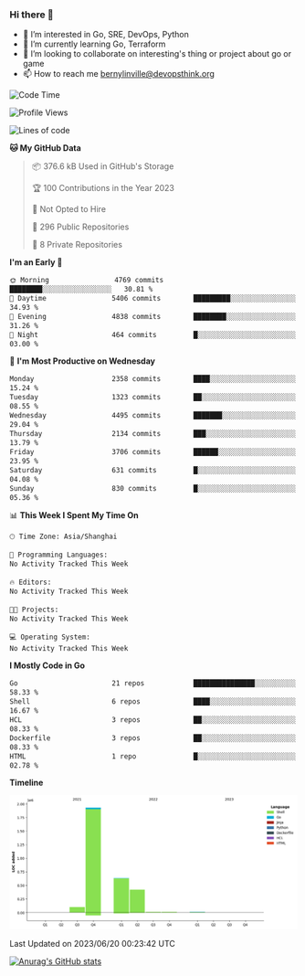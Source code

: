 ### Hi there 👋

- 👀 I’m interested in Go, SRE, DevOps, Python
- 🌱 I’m currently learning Go, Terraform
- 👯 I’m looking to collaborate on interesting's thing or project about go or game
- 📫 How to reach me bernylinville@devopsthink.org

<!--START_SECTION:waka-->
![Code Time](http://img.shields.io/badge/Code%20Time-271%20hrs%2026%20mins-blue)

![Profile Views](http://img.shields.io/badge/Profile%20Views-0-blue)

![Lines of code](https://img.shields.io/badge/From%20Hello%20World%20I%27ve%20Written-3.1%20million%20lines%20of%20code-blue)

**🐱 My GitHub Data** 

> 📦 376.6 kB Used in GitHub's Storage 
 > 
> 🏆 100 Contributions in the Year 2023
 > 
> 🚫 Not Opted to Hire
 > 
> 📜 296 Public Repositories 
 > 
> 🔑 8 Private Repositories 
 > 
**I'm an Early 🐤** 

```text
🌞 Morning                4769 commits        ████████░░░░░░░░░░░░░░░░░   30.81 % 
🌆 Daytime                5406 commits        █████████░░░░░░░░░░░░░░░░   34.93 % 
🌃 Evening                4838 commits        ████████░░░░░░░░░░░░░░░░░   31.26 % 
🌙 Night                  464 commits         █░░░░░░░░░░░░░░░░░░░░░░░░   03.00 % 
```
📅 **I'm Most Productive on Wednesday** 

```text
Monday                   2358 commits        ████░░░░░░░░░░░░░░░░░░░░░   15.24 % 
Tuesday                  1323 commits        ██░░░░░░░░░░░░░░░░░░░░░░░   08.55 % 
Wednesday                4495 commits        ███████░░░░░░░░░░░░░░░░░░   29.04 % 
Thursday                 2134 commits        ███░░░░░░░░░░░░░░░░░░░░░░   13.79 % 
Friday                   3706 commits        ██████░░░░░░░░░░░░░░░░░░░   23.95 % 
Saturday                 631 commits         █░░░░░░░░░░░░░░░░░░░░░░░░   04.08 % 
Sunday                   830 commits         █░░░░░░░░░░░░░░░░░░░░░░░░   05.36 % 
```


📊 **This Week I Spent My Time On** 

```text
🕑︎ Time Zone: Asia/Shanghai

💬 Programming Languages: 
No Activity Tracked This Week

🔥 Editors: 
No Activity Tracked This Week

🐱‍💻 Projects: 
No Activity Tracked This Week

💻 Operating System: 
No Activity Tracked This Week
```

**I Mostly Code in Go** 

```text
Go                       21 repos            ███████████████░░░░░░░░░░   58.33 % 
Shell                    6 repos             ████░░░░░░░░░░░░░░░░░░░░░   16.67 % 
HCL                      3 repos             ██░░░░░░░░░░░░░░░░░░░░░░░   08.33 % 
Dockerfile               3 repos             ██░░░░░░░░░░░░░░░░░░░░░░░   08.33 % 
HTML                     1 repo              █░░░░░░░░░░░░░░░░░░░░░░░░   02.78 % 
```



**Timeline**

![Lines of Code chart](https://raw.githubusercontent.com/bernylinville/bernylinville/main/assets/bar_graph.png)


 Last Updated on 2023/06/20 00:23:42 UTC
<!--END_SECTION:waka-->

[![Anurag's GitHub stats](https://github-readme-stats.vercel.app/api?username=bernylinville)](https://github.com/anuraghazra/github-readme-stats)


<!--
**kylechou-dunk/kylechou-dunk** is a ✨ _special_ ✨ repository because its `README.md` (this file) appears on your GitHub profile.

Here are some ideas to get you started:

- 🔭 I’m currently working on ...
- 🌱 I’m currently learning ...
- 👯 I’m looking to collaborate on ...
- 🤔 I’m looking for help with ...
- 💬 Ask me about ...
- 📫 How to reach me: ...
- 😄 Pronouns: ...
- ⚡ Fun fact: ...
-->
